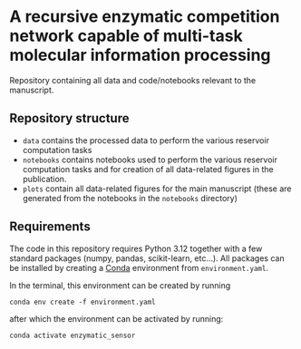 # A recursive enzymatic competition network capable of multi-task molecular information processing

Repository containing all data and code/notebooks relevant to the manuscript.

## Repository structure

- `data` contains the processed data to perform the various reservoir computation tasks
- `notebooks` contains notebooks used to perform the various reservoir computation tasks and for creation of all data-related figures in the publication.
- `plots` contain all data-related figures for the main manuscript (these are generated from the notebooks in the `notebooks` directory)

## Requirements

The code in this repository requires Python 3.12 together with a few standard packages (numpy, pandas, scikit-learn, etc...). 
All packages can be installed by creating a [Conda](https://docs.conda.io/en/latest/) environment from `environment.yaml`.

In the terminal, this environment can be created by running

```conda env create -f environment.yaml```

after which the environment can be activated by running:

```conda activate enzymatic_sensor```
